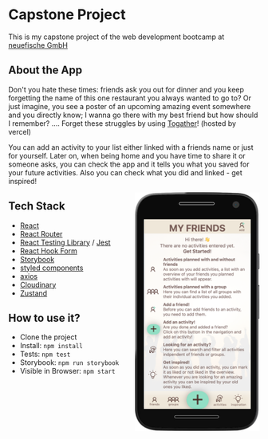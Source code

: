 # Capstone Project

This is my capstone project of the web development bootcamp at [neuefische GmbH](https://www.neuefische.de/weiterbildung/web-development)

## About the App

Don't you hate these times: friends ask you out for dinner and you keep forgetting the name of this one restaurant you always wanted to go to?
Or just imagine, you see a poster of an upcoming amazing event somewhere and you directly know; I wanna go there with my best friend but how should I remember?
.... Forget these struggles by using [Togather](https://capstone-project-khaki-mu.vercel.app/)!
(hosted by vercel)

You can add an activity to your list either linked with a friends name or just for yourself. Later on, when being home and you have time to share it or someone asks, you can check the app and it tells you what you saved for your future activities. Also you can check what you did and linked - get inspired!

<img style="float: right" src="./src/images/capstone-project.png" alt="screen shot of app" width="250px" />

## Tech Stack

- [React](https://reactjs.org/)
- [React Router](https://reactrouter.com/)
- [React Testing Library](https://testing-library.com/docs/react-testing-library/intro/) / [Jest](https://jestjs.io/)
- [React Hook Form](https://react-hook-form.com/)
- [Storybook](https://storybook.js.org/)
- [styled components](https://styled-components.com/)
- [axios](https://axios-http.com/)
- [Cloudinary](https://cloudinary.com/home-3722)
- [Zustand](https://www.npmjs.com/package/zustand)

## How to use it?

- Clone the project
- Install: `npm install`
- Tests: `npm test`
- Storybook: `npm run storybook`
- Visible in Browser: `npm start`
